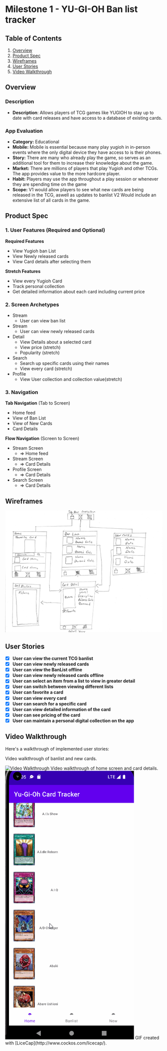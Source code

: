 # Milestone 1 - YU-GI-OH Ban list tracker

## Table of Contents

1. [Overview](#Overview)
1. [Product Spec](#Product-Spec)
1. [Wireframes](#Wireframes)
1. [User Stories](#User-Stories)
1. [Video Walkthrough](#Video-Walkthrough)

## Overview

### Description

- **Description**: Allows players of TCG games like YUGIOH to stay up to date with card releases and have access to a database of existing cards. 

### App Evaluation

 - **Category:** Educational
 - **Mobile:** Mobile is essential because many play yugioh in in-person events where the only digital device they have access to is their phones.
 - **Story:** There are many who already play the game, so serves as an additional tool for them to increase their knowledge about the game. 
 - **Market:** There are millions of players that play Yugioh and other TCGs. The app provides value to the more hardcore player. 
 - **Habit:** Players may use the app throughout a play session or whenever they are spending time on the game
 - **Scope:** V1 would allow players to see what new cards are being released in the TCG, aswell as updates to banlist V2 Would include an extensive list of all cards in the game. 

## Product Spec

### 1. User Features (Required and Optional)

**Required Features**

* View Yugioh ban List
* View Newly released cards
* View Card details after selecting them

**Stretch Features**

* View every Yugioh Card
* Track personal collection
* Get detailed information about each card including current price

### 2. Screen Archetypes

- Stream
  - User can view ban list
- Stream
  - User can view newly released cards
- Detail
  - View Details about a selected card
  - View price (stretch)
  - Popularity (stretch)
- Search
  - Search up specific cards using their names
  - View every card (stretch)
- Profile
  - View User collection and collection value(stretch)

### 3. Navigation

**Tab Navigation** (Tab to Screen)

* Home feed
* View of Ban List
* View of New Cards
* Card Details

**Flow Navigation** (Screen to Screen)

- Stream Screen
    - => Home feed
- Stream Screen
    - => Card Details
- Profile Screen
    - => Card Details
- Search Screen
    - => Card Details

## Wireframes
<img src="https://github.com/Group23CardTracker/Yugioh-Card-Tracker/blob/main/wireframes.jpg" width=600>

## User Stories

- [x] **User can view the current TCG banlist**
- [x] **User can view newly released cards**
- [x] **User can view the BanList offline**
- [x] **User can view newly released cards offline**
- [x] **User can select an item from a list to view in greater detail**
- [x] **User can switch between viewing different lists**
- [x] **User can favorite a card**
- [x] **User can view every card**
- [x] **User can search for a specific card**
- [x] **User can view detailed information of the card**
- [x] **User can see pricing of the card**
- [x] **User can maintain a personal digital collection on the app**

## Video Walkthrough

Here's a walkthrough of implemented user stories:

Video walkthrough of banlist and new cards.

<img src='https://i.imgur.com/LVBbjUV.gif' title='Video Walkthrough' width='' alt='Video Walkthrough' />
Video walkthrough of home screen and card details.

<img src='https://github.com/Group23CardTracker/Yugioh-Card-Tracker/blob/main/walkthrough.gif' title='Video Walkthrough2' width='' alt='Video Walkthrough2' />
GIF created with [LiceCap](http://www.cockos.com/licecap/).

